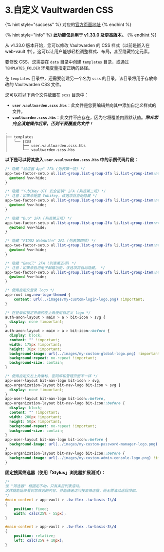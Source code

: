 # 3.自定义 Vaultwarden CSS

{% hint style="success" %}
对应的[官方页面地址](https://github.com/dani-garcia/vaultwarden/wiki/Customize-Vaultwarden-CSS/)
{% endhint %}

{% hint style="info" %}
**此功能仅适用于 v1.33.0 及更高版本。**
{% endhint %}

从 v1.33.0 版本开始，您可以修改 Vaultwarden 的 CSS 样式（以前是嵌入在 web-vault 中）。这可以让用户能够轻松调整样式、布局，甚至隐藏特定元素。

要修改 CSS，您需要在 `data` 目录中创建 `templates` 目录，或通过 `TEMPLATES_FOLDER` 环境变量指定正确的路径。

在 `templates` 目录中，还需要创建另一个名为 `scss` 的目录，该目录将用于存放修改的 Vaultwarden CSS 文件。

您可以将以下两个文件放置在 `scss` 目录中：

* **`user.vaultwarden.scss.hbs`**：此文件是您要编辑并向其中添加自定义样式的文件。
* **`vaultwarden.scss.hbs`**：此文件不应存在，因为它将覆盖内置默认值。_**除非您完全清楚操作后果，否则不要覆盖此文件！**_

```
.
├── templates
│   └── scss
│       ├── user.vaultwarden.scss.hbs
│       └── vaultwarden.scss.hbs
```

**以下是可以将其放入 `user.vaultwarden.scss.hbs` 中的示例代码片段：**

```css
/* 隐藏 "验证器 App" 2FA (列表第一项) */
app-two-factor-setup ul.list-group.list-group-2fa li.list-group-item:nth-child(1) {
  @extend %vw-hide;
}

/* 隐藏 "YubiKey OTP 安全密钥" 2FA (列表第二项) */
/* 注意：如果未配置 Yubikey，该选项将自动隐藏 */
app-two-factor-setup ul.list-group.list-group-2fa li.list-group-item:nth-child(2) {
  @extend %vw-hide;
}

/* 隐藏 "Duo" 2FA (列表第三项) */
app-two-factor-setup ul.list-group.list-group-2fa li.list-group-item:nth-child(3) {
  @extend %vw-hide;
}

/* 隐藏 "FIDO2 WebAuthn" 2FA (列表第四项) */
app-two-factor-setup ul.list-group.list-group-2fa li.list-group-item:nth-child(4) {
  @extend %vw-hide;
}

/* 隐藏 "Email" 2FA (列表第五项) */
/* 注意：如果未启用电子邮箱功能，该选项将自动隐藏。 */
app-two-factor-setup ul.list-group.list-group-2fa li.list-group-item:nth-child(5) {
  @extend %vw-hide;
}

/* 使用自定义登录 logo */
app-root img.new-logo-themed {
	content: url(../images/my-custom-login-logo.png) !important;
}

/* 在登录和锁定界面的左上角使用自定义 logo */
auth-anon-layout > main > a > bit-icon > svg {
  display: none !important;
}
auth-anon-layout > main > a > bit-icon::before {
  display: block;
  content: "" !important;
  width: 175px !important;
  height: 36px !important;
  background-image: url(../images/my-custom-global-logo.png) !important;
  background-repeat: no-repeat !important;
  background-size: contain;
}

/* 使用自定义左上角徽标，密码库和管理页面不一样 */
app-user-layout bit-nav-logo bit-icon > svg,
app-organization-layout bit-nav-logo bit-icon > svg {
  display: none !important;
}
app-user-layout bit-nav-logo bit-icon::before,
app-organization-layout bit-nav-logo bit-icon::before {
  display: block;
  content: "" !important;
  width: 200px !important;
  height: 50px !important;
  background-repeat: no-repeat !important;
  background-size: contain;
}
app-user-layout bit-nav-logo bit-icon::before {
  background-image: url(../images/my-custom-password-manager-logo.png) !important;
}
app-organization-layout bit-nav-logo bit-icon::before {
  background-image: url(../images/my-custom-admin-console-logo.png) !important;
}
```

**固定搜索筛选器（使用「Stylus」浏览器扩展测试）：**

```css
/*
使 "筛选器" 框固定不动，只有条目列表滚动。
这样就能始终看到您筛选的内容，并能快速访问搜索筛选器，而无需滚动返回顶部。
*/
#main-content > app-vault > .tw-flex .tw-basis-1\/4
{
    position: fixed;
    width: calc(25% - 55px);
}

#main-content > app-vault > .tw-flex .tw-basis-3\/4
{
    position: relative;
    left: calc(25% + 10px);
}
```
